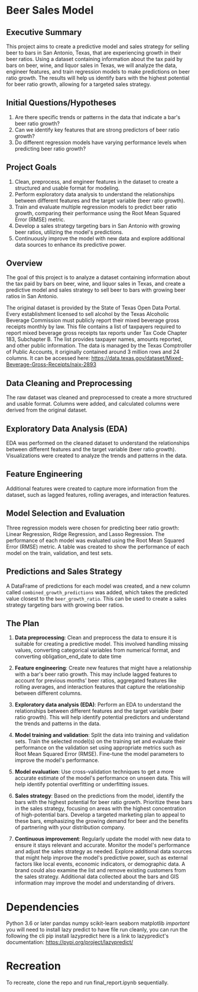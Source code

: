 # Beer Sales Model

## Executive Summary

This project aims to create a predictive model and sales strategy for selling beer to bars in San Antonio, Texas, that are experiencing growth in their beer ratios. Using a dataset containing information about the tax paid by bars on beer, wine, and liquor sales in Texas, we will analyze the data, engineer features, and train regression models to make predictions on beer ratio growth. The results will help us identify bars with the highest potential for beer ratio growth, allowing for a targeted sales strategy.

## Initial Questions/Hypotheses

1. Are there specific trends or patterns in the data that indicate a bar's beer ratio growth?
2. Can we identify key features that are strong predictors of beer ratio growth?
3. Do different regression models have varying performance levels when predicting beer ratio growth?

## Project Goals

1. Clean, preprocess, and engineer features in the dataset to create a structured and usable format for modeling.
2. Perform exploratory data analysis to understand the relationships between different features and the target variable (beer ratio growth).
3. Train and evaluate multiple regression models to predict beer ratio growth, comparing their performance using the Root Mean Squared Error (RMSE) metric.
4. Develop a sales strategy targeting bars in San Antonio with growing beer ratios, utilizing the model's predictions.
5. Continuously improve the model with new data and explore additional data sources to enhance its predictive power.

## Overview

The goal of this project is to analyze a dataset containing information about the tax paid by bars on beer, wine, and liquor sales in Texas, and create a predictive model and sales strategy to sell beer to bars with growing beer ratios in San Antonio.

The original dataset is provided by the State of Texas Open Data Portal. Every establishment licensed to sell alcohol by the Texas Alcoholic Beverage Commission must publicly report their mixed beverage gross receipts monthly by law. This file contains a list of taxpayers required to report mixed beverage gross receipts tax reports under Tax Code Chapter 183, Subchapter B. The list provides taxpayer names, amounts reported, and other public information. The data is managed by the Texas Comptroller of Public Accounts, it originally contained around 3 million rows and 24 columns. It can be accessed here: https://data.texas.gov/dataset/Mixed-Beverage-Gross-Receipts/naix-2893

## Data Cleaning and Preprocessing

The raw dataset was cleaned and preprocessed to create a more structured and usable format. Columns were added, and calculated columns were derived from the original dataset.

## Exploratory Data Analysis (EDA)

EDA was performed on the cleaned dataset to understand the relationships between different features and the target variable (beer ratio growth). Visualizations were created to analyze the trends and patterns in the data.

## Feature Engineering

Additional features were created to capture more information from the dataset, such as lagged features, rolling averages, and interaction features.

## Model Selection and Evaluation

Three regression models were chosen for predicting beer ratio growth: Linear Regression, Ridge Regression, and Lasso Regression. The performance of each model was evaluated using the Root Mean Squared Error (RMSE) metric. A table was created to show the performance of each model on the train, validation, and test sets.

## Predictions and Sales Strategy

A DataFrame of predictions for each model was created, and a new column called `combined_growth_predictions` was added, which takes the predicted value closest to the `beer_growth_ratio`. This can be used to create a sales strategy targeting bars with growing beer ratios.

## The Plan 

1. **Data preprocessing**: Clean and preprocess the data to ensure it is suitable for creating a predictive model.  This involved handling missing values, converting categorical variables from numerical format, and converting obligation_end_date to date time

2. **Feature engineering**: Create new features that might have a relationship with a bar's beer ratio growth. This may include lagged features to account for previous months' beer ratios, aggregated features like rolling averages, and interaction features that capture the relationship between different columns.

3. **Exploratory data analysis (EDA)**: Perform an EDA to understand the relationships between different features and the target variable (beer ratio growth). This will help identify potential predictors and understand the trends and patterns in the data.

4. **Model training and validation**: Split the data into training and validation sets. Train the selected model(s) on the training set and evaluate their performance on the validation set using appropriate metrics such as Root Mean Squared Error (RMSE). Fine-tune the model parameters to improve the model's performance.

5. **Model evaluation**: Use cross-validation techniques to get a more accurate estimate of the model's performance on unseen data. This will help identify potential overfitting or underfitting issues.

6. **Sales strategy**: Based on the predictions from the model, identify the bars with the highest potential for beer ratio growth. Prioritize these bars in the sales strategy, focusing on areas with the highest concentration of high-potential bars. Develop a targeted marketing plan to appeal to these bars, emphasizing the growing demand for beer and the benefits of partnering with your distribution company.

7. **Continuous improvement**: Regularly update the model with new data to ensure it stays relevant and accurate. Monitor the model's performance and adjust the sales strategy as needed. Explore additional data sources that might help improve the model's predictive power, such as external factors like local events, economic indicators, or demographic data. A brand could also examine the list and remove existing customers from the sales strategy. Additional data collected about the bars and GIS information may improve the model and understanding of drivers.

# Dependencies

Python 3.6 or later
pandas
numpy
scikit-learn
seaborn
matplotlib
*important* you will need to install lazy predict to have file run cleanly, you can run the following the cli
pip install lazypredict
here is a link to lazypredict's documentation: https://pypi.org/project/lazypredict/
# Recreation

To recreate, clone the repo and run final_report.ipynb sequentially.
